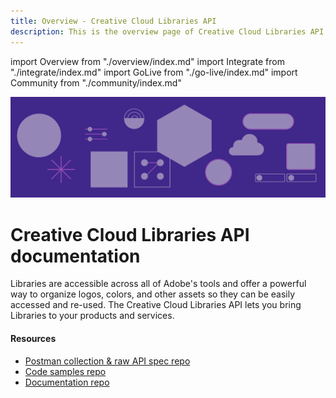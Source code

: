 ```yaml
---
title: Overview - Creative Cloud Libraries API
description: This is the overview page of Creative Cloud Libraries API
---
```


import Overview from "./overview/index.md"
import Integrate from "./integrate/index.md"
import GoLive from "./go-live/index.md"
import Community from "./community/index.md"

<Hero slots="image, heading, text" background="rgb(64, 34, 138)"/>

![Hero image](./illustration.png)

# Creative Cloud Libraries API documentation

Libraries are accessible across all of Adobe's tools and offer a powerful way to organize logos, colors, and other assets so they can be easily accessed and re-used. The Creative Cloud Libraries API lets you bring Libraries to your products and services.

<Resources slots="heading, links"/>

#### Resources

- [Postman collection & raw API spec repo](https://github.com/AdobeDocs/cc-libraries-api-spec)
- [Code samples repo](https://github.com/cc-libraries-api/code-samples)
- [Documentation repo](https://github.com/AdobeDocs/cc-libraries-api)

<Overview />

<Integrate />

<GoLive />

<Community />
